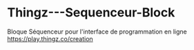 # Thingz---Sequenceur-Block
Bloque Séquenceur pour l'interface de programmation en ligne https://play.thingz.co/creation
